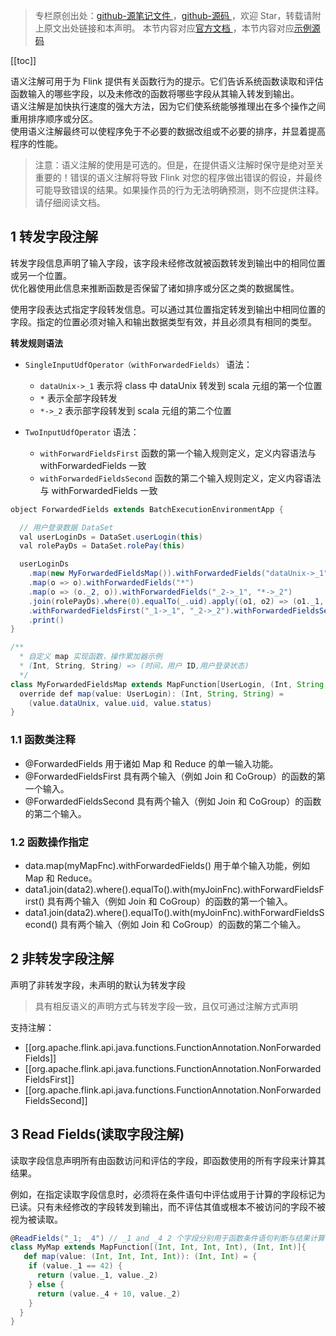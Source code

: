 > 专栏原创出处：[github-源笔记文件 ](https://github.com/GourdErwa/review-notes/tree/master/framework/flink-basis) ，[github-源码 ](https://github.com/GourdErwa/flink-advanced)，欢迎 Star，转载请附上原文出处链接和本声明。
本节内容对应[官方文档 ](https://ci.apache.org/projects/flink/flink-docs-release-1.9/zh/dev/batch/#semantic-annotations)，本节内容对应[示例源码 ](https://github.com/GourdErwa/flink-advanced/blob/master/src/main/scala/io/gourd/flink/scala/games/batch/SemanticAnnotations.scala)  

[[toc]]

语义注解可用于为 Flink 提供有关函数行为的提示。它们告诉系统函数读取和评估函数输入的哪些字段，以及未修改的函数将哪些字段从其输入转发到输出。  
语义注解是加快执行速度的强大方法，因为它们使系统能够推理出在多个操作之间重用排序顺序或分区。  
使用语义注解最终可以使程序免于不必要的数据改组或不必要的排序，并显着提高程序的性能。

> 注意：语义注解的使用是可选的。但是，在提供语义注解时保守是绝对至关重要的！错误的语义注解将导致 Flink 对您的程序做出错误的假设，并最终可能导致错误的结果。如果操作员的行为无法明确预测，则不应提供注释。请仔细阅读文档。

## 1 转发字段注解
转发字段信息声明了输入字段，该字段未经修改就被函数转发到输出中的相同位置或另一个位置。  
优化器使用此信息来推断函数是否保留了诸如排序或分区之类的数据属性。  

使用字段表达式指定字段转发信息。可以通过其位置指定转发到输出中相同位置的字段。指定的位置必须对输入和输出数据类型有效，并且必须具有相同的类型。

**转发规则语法**
- `SingleInputUdfOperator（withForwardedFields）` 语法：  
    - `dataUnix->_1`  表示将 class 中 dataUnix 转发到 scala 元组的第一个位置
    - `*`             表示全部字段转发
    - `*->_2`         表示部字段转发到 scala 元组的第二个位置


- `TwoInputUdfOperator` 语法：
    - `withForwardFieldsFirst`      函数的第一个输入规则定义，定义内容语法与 withForwardedFields 一致
    - `withForwardedFieldsSecond`   函数的第二个输入规则定义，定义内容语法与 withForwardedFields 一致
  
```java
object ForwardedFields extends BatchExecutionEnvironmentApp {

  // 用户登录数据 DataSet
  val userLoginDs = DataSet.userLogin(this)
  val rolePayDs = DataSet.rolePay(this)

  userLoginDs
    .map(new MyForwardedFieldsMap()).withForwardedFields("dataUnix->_1", "uid->_2", "status->_3")
    .map(o => o).withForwardedFields("*")
    .map(o => (o._2, o)).withForwardedFields("_2->_1", "*->_2")
    .join(rolePayDs).where(0).equalTo(_.uid).apply((o1, o2) => (o1._1, o1._2, o2.rid))
    .withForwardedFieldsFirst("_1->_1", "_2->_2").withForwardedFieldsSecond("rid->_3")
    .print()
}

/**
  * 自定义 map 实现函数，操作累加器示例
  * (Int, String, String) => (时间，用户 ID,用户登录状态)
  */
class MyForwardedFieldsMap extends MapFunction[UserLogin, (Int, String, String)] {
  override def map(value: UserLogin): (Int, String, String) =
    (value.dataUnix, value.uid, value.status)
}
```
### 1.1 函数类注释
- @ForwardedFields 用于诸如 Map 和 Reduce 的单一输入功能。
- @ForwardedFieldsFirst 具有两个输入（例如 Join 和 CoGroup）的函数的第一个输入。
- @ForwardedFieldsSecond 具有两个输入（例如 Join 和 CoGroup）的函数的第二个输入。

### 1.2 函数操作指定
- data.map(myMapFnc).withForwardedFields() 用于单个输入功能，例如 Map 和 Reduce。
- data1.join(data2).where().equalTo().with(myJoinFnc).withForwardFieldsFirst() 具有两个输入（例如 Join 和 CoGroup）的函数的第一个输入。
- data1.join(data2).where().equalTo().with(myJoinFnc).withForwardFieldsSecond() 具有两个输入（例如 Join 和 CoGroup）的函数的第二个输入。

## 2 非转发字段注解
声明了非转发字段，未声明的默认为转发字段
> 具有相反语义的声明方式与转发字段一致，且仅可通过注解方式声明

支持注解：
* [[org.apache.flink.api.java.functions.FunctionAnnotation.NonForwardedFields]]
* [[org.apache.flink.api.java.functions.FunctionAnnotation.NonForwardedFieldsFirst]]
* [[org.apache.flink.api.java.functions.FunctionAnnotation.NonForwardedFieldsSecond]]

## 3 Read Fields(读取字段注解)
读取字段信息声明所有由函数访问和评估的字段，即函数使用的所有字段来计算其结果。  


例如，在指定读取字段信息时，必须将在条件语句中评估或用于计算的字段标记为已读。只有未经修改的字段转发到输出，而不评估其值或根本不被访问的字段不被视为被读取。
```scala
@ReadFields("_1; _4") // _1 and _4 2 个字段分别用于函数条件语句判断与结果计算.
class MyMap extends MapFunction[(Int, Int, Int, Int), (Int, Int)]{
   def map(value: (Int, Int, Int, Int)): (Int, Int) = {
    if (value._1 == 42) {
      return (value._1, value._2)
    } else {
      return (value._4 + 10, value._2)
    }
  }
}
```
